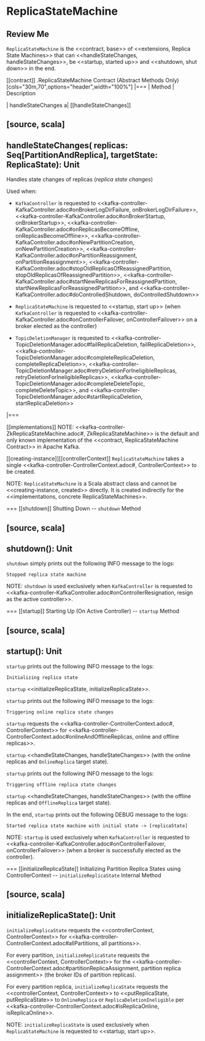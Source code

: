 # ReplicaStateMachine

## Review Me

`ReplicaStateMachine` is the <<contract, base>> of <<extensions, Replica State Machines>> that can <<handleStateChanges, handleStateChanges>>, be <<startup, started up>> and <<shutdown, shut down>> in the end.

[[contract]]
.ReplicaStateMachine Contract (Abstract Methods Only)
[cols="30m,70",options="header",width="100%"]
|===
| Method
| Description

| handleStateChanges
a| [[handleStateChanges]]

[source, scala]
----
handleStateChanges(
  replicas: Seq[PartitionAndReplica],
  targetState: ReplicaState): Unit
----

Handles state changes of replicas (_replica state changes_)

Used when:

* `KafkaController` is requested to <<kafka-controller-KafkaController.adoc#onBrokerLogDirFailure, onBrokerLogDirFailure>>, <<kafka-controller-KafkaController.adoc#onBrokerStartup, onBrokerStartup>>, <<kafka-controller-KafkaController.adoc#onReplicasBecomeOffline, onReplicasBecomeOffline>>, <<kafka-controller-KafkaController.adoc#onNewPartitionCreation, onNewPartitionCreation>>, <<kafka-controller-KafkaController.adoc#onPartitionReassignment, onPartitionReassignment>>, <<kafka-controller-KafkaController.adoc#stopOldReplicasOfReassignedPartition, stopOldReplicasOfReassignedPartition>>, <<kafka-controller-KafkaController.adoc#startNewReplicasForReassignedPartition, startNewReplicasForReassignedPartition>>, and <<kafka-controller-KafkaController.adoc#doControlledShutdown, doControlledShutdown>>

* `ReplicaStateMachine` is requested to <<startup, start up>> (when `KafkaController` is requested to <<kafka-controller-KafkaController.adoc#onControllerFailover, onControllerFailover>> on a broker elected as the controller)

* `TopicDeletionManager` is requested to <<kafka-controller-TopicDeletionManager.adoc#failReplicaDeletion, failReplicaDeletion>>, <<kafka-controller-TopicDeletionManager.adoc#completeReplicaDeletion, completeReplicaDeletion>>, <<kafka-controller-TopicDeletionManager.adoc#retryDeletionForIneligibleReplicas, retryDeletionForIneligibleReplicas>>, <<kafka-controller-TopicDeletionManager.adoc#completeDeleteTopic, completeDeleteTopic>>, and <<kafka-controller-TopicDeletionManager.adoc#startReplicaDeletion, startReplicaDeletion>>

|===

[[implementations]]
NOTE: <<kafka-controller-ZkReplicaStateMachine.adoc#, ZkReplicaStateMachine>> is the default and only known implementation of the <<contract, ReplicaStateMachine Contract>> in Apache Kafka.

[[creating-instance]][[controllerContext]]
`ReplicaStateMachine` takes a single <<kafka-controller-ControllerContext.adoc#, ControllerContext>> to be created.

NOTE: `ReplicaStateMachine` is a Scala abstract class and cannot be <<creating-instance, created>> directly. It is created indirectly for the <<implementations, concrete ReplicaStateMachines>>.

=== [[shutdown]] Shutting Down -- `shutdown` Method

[source, scala]
----
shutdown(): Unit
----

`shutdown` simply prints out the following INFO message to the logs:

```
Stopped replica state machine
```

NOTE: `shutdown` is used exclusively when `KafkaController` is requested to <<kafka-controller-KafkaController.adoc#onControllerResignation, resign as the active controller>>.

=== [[startup]] Starting Up (On Active Controller) -- `startup` Method

[source, scala]
----
startup(): Unit
----

`startup` prints out the following INFO message to the logs:

```
Initializing replica state
```

`startup` <<initializeReplicaState, initializeReplicaState>>.

`startup` prints out the following INFO message to the logs:

```
Triggering online replica state changes
```

`startup` requests the <<kafka-controller-ControllerContext.adoc#, ControllerContext>> for <<kafka-controller-ControllerContext.adoc#onlineAndOfflineReplicas, online and offline replicas>>.

`startup` <<handleStateChanges, handleStateChanges>> (with the online replicas and `OnlineReplica` target state).

`startup` prints out the following INFO message to the logs:

```
Triggering offline replica state changes
```

`startup` <<handleStateChanges, handleStateChanges>> (with the offline replicas and `OfflineReplica` target state).

In the end, `startup` prints out the following DEBUG message to the logs:

```
Started replica state machine with initial state -> [replicaState]
```

NOTE: `startup` is used exclusively when `KafkaController` is requested to <<kafka-controller-KafkaController.adoc#onControllerFailover, onControllerFailover>> (when a broker is successfully elected as the controller).

=== [[initializeReplicaState]] Initializing Partition Replica States using ControllerContext -- `initializeReplicaState` Internal Method

[source, scala]
----
initializeReplicaState(): Unit
----

`initializeReplicaState` requests the <<controllerContext, ControllerContext>> for <<kafka-controller-ControllerContext.adoc#allPartitions, all partitions>>.

For every partition, `initializeReplicaState` requests the <<controllerContext, ControllerContext>> for the <<kafka-controller-ControllerContext.adoc#partitionReplicaAssignment, partition replica assignment>> (the broker IDs of partition replicas).

For every partition replica, `initializeReplicaState` requests the <<controllerContext, ControllerContext>> to <<putReplicaState, putReplicaState>> to `OnlineReplica` or `ReplicaDeletionIneligible` per <<kafka-controller-ControllerContext.adoc#isReplicaOnline, isReplicaOnline>>.

NOTE: `initializeReplicaState` is used exclusively when `ReplicaStateMachine` is requested to <<startup, start up>>.
